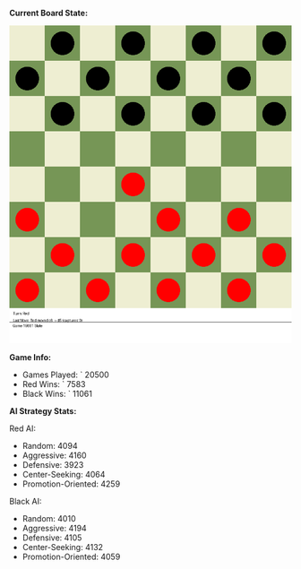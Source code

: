 
**Current Board State:**  
<!-- START_GIF -->
![Checkers Game](./checkers_game.gif)
<!-- END_GIF -->

**Game Info:**  
- Games Played: `<!-- GAMES_PLAYED --> 20500
- Red Wins: `<!-- RED_WINS --> 7583
- Black Wins: `<!-- BLACK_WINS --> 11061

<!-- AI_STATS -->
**AI Strategy Stats:**

Red AI:
- Random: 4094
- Aggressive: 4160
- Defensive: 3923
- Center-Seeking: 4064
- Promotion-Oriented: 4259

Black AI:
- Random: 4010
- Aggressive: 4194
- Defensive: 4105
- Center-Seeking: 4132
- Promotion-Oriented: 4059
